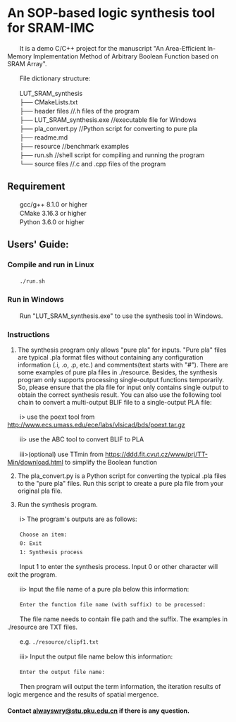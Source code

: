 # An SOP-based logic synthesis tool for SRAM-IMC

　　It is a demo C/C++ project for the manuscript "An Area-Efficient In-Memory Implementation Method of Arbitrary Boolean Function based on SRAM Array". 

　　File dictionary structure:

　　LUT_SRAM_synthesis
<br>　　├── CMakeLists.txt
<br>　　├── header files //.h files of the program
<br>　　├── LUT_SRAM_synthesis.exe //executable file for Windows
<br>　　├── pla_convert.py //Python script for converting to pure pla
<br>　　├── readme.md
<br>　　├── resource //benchmark examples
<br>　　├── run.sh //shell script for compiling and running the program
<br>　　└── source files //.c and .cpp files of the program
## Requirement
　　gcc/g++ 8.1.0 or higher
<br>　　CMake 3.16.3 or higher
<br>　　Python 3.6.0 or higher
## Users' Guide: 
### Compile and run in Linux
　　```./run.sh```
### Run in Windows
　　Run "LUT_SRAM_synthesis.exe" to use the synthesis tool in Windows.
### Instructions
1. The synthesis program only allows "pure pla" for inputs. "Pure pla" files are typical .pla format files without containing any configuration information (.i, .o, .p, etc.) and comments(text starts with "#"). There are some examples of pure pla files in ./resource. Besides, the synthesis program only supports processing single-output functions temporarily. So, please ensure that the pla file for input only contains single output to obtain the correct synthesis result. You can also use the following tool chain to convert a multi-output BLIF file to a single-output PLA file:
  
　　i> use the poext tool from http://www.ecs.umass.edu/ece/labs/vlsicad/bds/poext.tar.gz
  
　　ii> use the ABC tool to convert BLIF to PLA
  
　　iii>(optional) use TTmin from https://ddd.fit.cvut.cz/www/prj/TT-Min/download.html to simplify the Boolean function

2. The pla_convert.py is a Python script for converting the typical .pla files to the "pure pla" files. Run this script to create a pure pla file from your original pla file.

3. Run the synthesis program.
  
　　i> The program's outputs are as follows:

　　```Choose an item:```
<br>　　```0: Exit```
<br>　　```1: Synthesis process```

　　Input 1 to enter the synthesis process. Input 0 or other character will exit the program.
  
　　ii> Input the file name of a pure pla below this information:

　　```Enter the function file name (with suffix) to be processed:```

　　The file name needs to contain file path and the suffix. The examples in ./resource are TXT files.

　　e.g. ```./resource/clipf1.txt```
  
　　iii> Input the output file name below this information:
   
　　```Enter the output file name:```

　　Then program will output the term information, the iteration results of logic mergence and the results of spatial mergence.

#### Contact alwayswry@stu.pku.edu.cn if there is any question.
